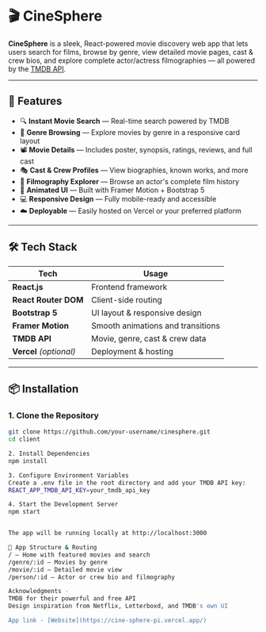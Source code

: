 # 🎬 CineSphere

**CineSphere** is a sleek, React-powered movie discovery web app that lets users search for films, browse by genre, view detailed movie pages, cast & crew bios, and explore complete actor/actress filmographies — all powered by the [TMDB API](https://www.themoviedb.org/).

---

## 🚀 Features

- 🔍 **Instant Movie Search** — Real-time search powered by TMDB
- 🧭 **Genre Browsing** — Explore movies by genre in a responsive card layout
- 📽️ **Movie Details** — Includes poster, synopsis, ratings, reviews, and full cast
- 🎭 **Cast & Crew Profiles** — View biographies, known works, and more
- 🧠 **Filmography Explorer** — Browse an actor's complete film history
- 🎨 **Animated UI** — Built with Framer Motion + Bootstrap 5
- 💻 **Responsive Design** — Fully mobile-ready and accessible
- ☁️ **Deployable** — Easily hosted on Vercel or your preferred platform

---

## 🛠️ Tech Stack

| Tech                | Usage                                |
|---------------------|--------------------------------------|
| **React.js**        | Frontend framework                   |
| **React Router DOM**| Client-side routing                  |
| **Bootstrap 5**     | UI layout & responsive design        |
| **Framer Motion**   | Smooth animations and transitions    |
| **TMDB API**        | Movie, genre, cast & crew data       |
| **Vercel** *(optional)* | Deployment & hosting             |

---

## 📦 Installation

### 1. Clone the Repository

```bash
git clone https://github.com/your-username/cinesphere.git
cd client

2. Install Dependencies
npm install

3. Configure Environment Variables
Create a .env file in the root directory and add your TMDB API key:
REACT_APP_TMDB_API_KEY=your_tmdb_api_key

4. Start the Development Server
npm start


The app will be running locally at http://localhost:3000

🧭 App Structure & Routing
/ — Home with featured movies and search
/genre/:id — Movies by genre
/movie/:id — Detailed movie view
/person/:id — Actor or crew bio and filmography

Acknowledgments -
TMDB for their powerful and free API
Design inspiration from Netflix, Letterboxd, and TMDB's own UI

App link - [Website](https://cine-sphere-pi.vercel.app/)
```